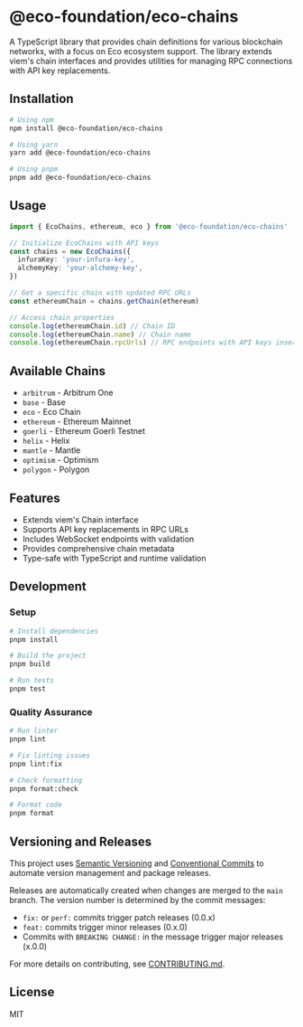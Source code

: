 # @eco-foundation/eco-chains

A TypeScript library that provides chain definitions for various blockchain networks, with a focus on Eco ecosystem support. The library extends viem's chain interfaces and provides utilities for managing RPC connections with API key replacements.

## Installation

```bash
# Using npm
npm install @eco-foundation/eco-chains

# Using yarn
yarn add @eco-foundation/eco-chains

# Using pnpm
pnpm add @eco-foundation/eco-chains
```

## Usage

```typescript
import { EcoChains, ethereum, eco } from '@eco-foundation/eco-chains'

// Initialize EcoChains with API keys
const chains = new EcoChains({
  infuraKey: 'your-infura-key',
  alchemyKey: 'your-alchemy-key',
})

// Get a specific chain with updated RPC URLs
const ethereumChain = chains.getChain(ethereum)

// Access chain properties
console.log(ethereumChain.id) // Chain ID
console.log(ethereumChain.name) // Chain name
console.log(ethereumChain.rpcUrls) // RPC endpoints with API keys inserted
```

## Available Chains

- `arbitrum` - Arbitrum One
- `base` - Base
- `eco` - Eco Chain
- `ethereum` - Ethereum Mainnet
- `goerli` - Ethereum Goerli Testnet
- `helix` - Helix
- `mantle` - Mantle
- `optimism` - Optimism
- `polygon` - Polygon

## Features

- Extends viem's Chain interface
- Supports API key replacements in RPC URLs
- Includes WebSocket endpoints with validation
- Provides comprehensive chain metadata
- Type-safe with TypeScript and runtime validation

## Development

### Setup

```bash
# Install dependencies
pnpm install

# Build the project
pnpm build

# Run tests
pnpm test
```

### Quality Assurance

```bash
# Run linter
pnpm lint

# Fix linting issues
pnpm lint:fix

# Check formatting
pnpm format:check

# Format code
pnpm format
```

## Versioning and Releases

This project uses [Semantic Versioning](https://semver.org/) and [Conventional Commits](https://www.conventionalcommits.org/) to automate version management and package releases.

Releases are automatically created when changes are merged to the `main` branch. The version number is determined by the commit messages:

- `fix:` or `perf:` commits trigger patch releases (0.0.x)
- `feat:` commits trigger minor releases (0.x.0)
- Commits with `BREAKING CHANGE:` in the message trigger major releases (x.0.0)

For more details on contributing, see [CONTRIBUTING.md](./CONTRIBUTING.md).

## License

MIT
